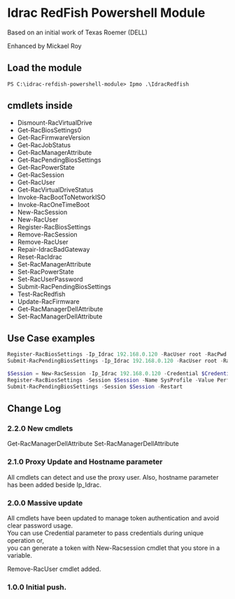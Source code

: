 # Idrac RedFish Powershell Module
Based on an initial work of Texas Roemer (DELL)

Enhanced by Mickael Roy

## Load the module

```
PS C:\idrac-refdish-powershell-module> Ipmo .\IdracRedfish
```

## cmdlets inside

* Dismount-RacVirtualDrive
* Get-RacBiosSettings0
* Get-RacFirmwareVersion
* Get-RacJobStatus
* Get-RacManagerAttribute
* Get-RacPendingBiosSettings
* Get-RacPowerState
* Get-RacSession
* Get-RacUser
* Get-RacVirtualDriveStatus
* Invoke-RacBootToNetworkISO
* Invoke-RacOneTimeBoot
* New-RacSession
* New-RacUser
* Register-RacBiosSettings
* Remove-RacSession
* Remove-RacUser
* Repair-IdracBadGateway
* Reset-RacIdrac
* Set-RacManagerAttribute
* Set-RacPowerState
* Set-RacUserPassword
* Submit-RacPendingBiosSettings
* Test-RacRedfish
* Update-RacFirmware
* Get-RacManagerDellAttribute
* Set-RacManagerDellAttribute

## Use Case examples
```powershell
Register-RacBiosSettings -Ip_Idrac 192.168.0.120 -RacUser root -RacPwd *pass* -Name SysProfile -Value PerfOptimized
Submit-RacPendingBiosSettings -Ip_Idrac 192.168.0.120 -RacUser root -RacPwd *pass* -Restart
```

```powershell
$Session = New-RacSession -Ip_Idrac 192.168.0.120 -Credential $Credential
Register-RacBiosSettings -Session $Session -Name SysProfile -Value PerfOptimized
Submit-RacPendingBiosSettings -Session $Session -Restart
```

## Change Log
### 2.2.0 New cmdlets
Get-RacManagerDellAttribute
Set-RacManagerDellAttribute

### 2.1.0 Proxy Update and Hostname parameter
All cmdlets can detect and use the proxy user.
Also, hostname parameter has been added beside Ip_Idrac.

### 2.0.0 Massive update
All cmdlets have been updated to manage token authentication and avoid clear password usage.  
You can use Credential parameter to pass credentials during unique operation or,  
you can generate a token with New-Racsession cmdlet that you store in a variable.  

Remove-RacUser cmdlet added.  

### 1.0.0 Initial push.



